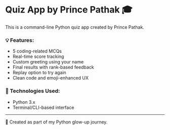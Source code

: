 # Quiz App by Prince Pathak 🎓

This is a command-line Python quiz app created by Prince Pathak.

### 💡 Features:
- 5 coding-related MCQs
- Real-time score tracking
- Custom greeting using your name
- Final results with rank-based feedback
- Replay option to try again
- Clean code and emoji-enhanced UX

### 🧠 Technologies Used:
- Python 3.x
- Terminal/CLI-based interface

---

📌 Created as part of my Python glow-up journey.
